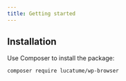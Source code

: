 ```yaml
---
title: Getting started
---
```


## Installation
Use Composer to install the package:

```bash
composer require lucatume/wp-browser
```
